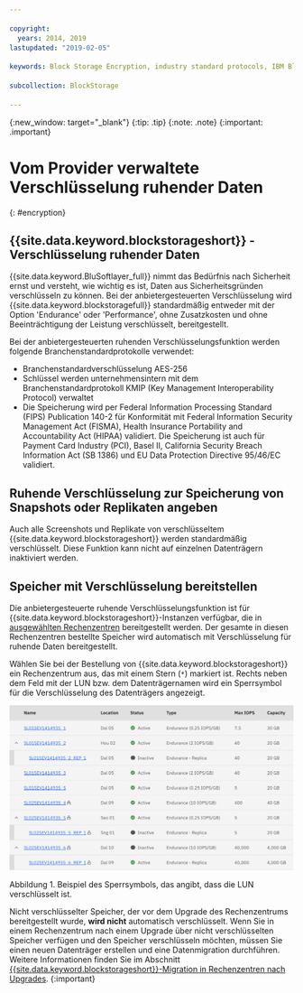 ```yaml
---

copyright:
  years: 2014, 2019
lastupdated: "2019-02-05"

keywords: Block Storage Encryption, industry standard protocols, IBM Block Storage, LUN, provider-managed encryption

subcollection: BlockStorage

---
```

{:new_window: target="_blank"}
{:tip: .tip}
{:note: .note}
{:important: .important}

# Vom Provider verwaltete Verschlüsselung ruhender Daten
{: #encryption}

## {{site.data.keyword.blockstorageshort}} - Verschlüsselung ruhender Daten

{{site.data.keyword.BluSoftlayer_full}} nimmt das Bedürfnis nach Sicherheit ernst und versteht, wie wichtig es ist, Daten aus Sicherheitsgründen verschlüsseln zu können. Bei der anbietergesteuerten Verschlüsselung wird {{site.data.keyword.blockstoragefull}} standardmäßig entweder mit der Option 'Endurance' oder 'Performance', ohne Zusatzkosten und ohne Beeinträchtigung der Leistung verschlüsselt, bereitgestellt.

Bei der anbietergesteuerten ruhenden Verschlüsselungsfunktion werden folgende Branchenstandardprotokolle verwendet:

* Branchenstandardverschlüsselung AES-256
* Schlüssel werden unternehmensintern mit dem Branchenstandardprotokoll KMIP (Key Management Interoperability Protocol) verwaltet
* Die Speicherung wird per Federal Information Processing Standard (FIPS) Publication 140-2 für Konformität mit Federal Information Security Management Act (FISMA), Health Insurance Portability and Accountability Act (HIPAA) validiert. Die Speicherung ist auch für Payment Card Industry (PCI), Basel II, California Security Breach Information Act (SB 1386) und EU Data Protection Directive 95/46/EC validiert.

## Ruhende Verschlüsselung zur Speicherung von Snapshots oder Replikaten angeben  

Auch alle Screenshots und Replikate von verschlüsseltem {{site.data.keyword.blockstorageshort}} werden standardmäßig verschlüsselt. Diese Funktion kann nicht auf einzelnen Datenträgern inaktiviert werden.

## Speicher mit Verschlüsselung bereitstellen

Die anbietergesteuerte ruhende Verschlüsselungsfunktion ist für {{site.data.keyword.blockstorageshort}}-Instanzen verfügbar, die in [ausgewählten Rechenzentren](/docs/infrastructure/BlockStorage?topic=BlockStorage-news) bereitgestellt werden. Der gesamte in diesen Rechenzentren bestellte Speicher wird automatisch mit Verschlüsselung für ruhende Daten bereitgestellt.

Wählen Sie bei der Bestellung von {{site.data.keyword.blockstorageshort}} ein Rechenzentrum aus, das mit einem Stern (`*`) markiert ist. Rechts neben dem Feld mit der LUN bzw. dem Datenträgernamen wird ein Sperrsymbol für die Verschlüsselung des Datenträgers angezeigt.

![Das Sperrsymbol gibt an, dass die LUN verschlüsselt ist.](/images/encryptedstorage.png)
<caption>Abbildung 1. Beispiel des Sperrsymbols, das angibt, dass die LUN verschlüsselt ist.</caption>



Nicht verschlüsselter Speicher, der vor dem Upgrade des Rechenzentrums bereitgestellt wurde, **wird nicht** automatisch verschlüsselt. Wenn Sie in einem Rechenzentrum nach einem Upgrade über nicht verschlüsselten Speicher verfügen und den Speicher verschlüsseln möchten, müssen Sie einen neuen Datenträger erstellen und eine Datenmigration durchführen. Weitere Informationen finden Sie im Abschnitt [{{site.data.keyword.blockstorageshort}}-Migration in Rechenzentren nach Upgrades](/docs/infrastructure/BlockStorage?topic=BlockStorage-migratestorage).
{:important}
